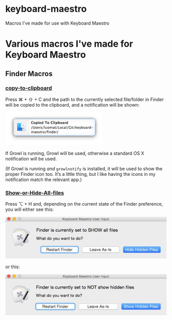 keyboard-maestro
================

Macros I've made for use with Keyboard Maestro


# Various macros I've made for Keyboard Maestro



## Finder Macros ##

### [copy-to-clipboard](https://github.com/tjluoma/keyboard-maestro/blob/master/finder/copy-to-clipboard/copy-to-clipboard.kmmacros)

Press ⌘ + ⇧ + C and the path to the currently selected file/folder in Finder will be copied to the clipboard, and a notification will be shown:

![](https://raw.githubusercontent.com/tjluoma/keyboard-maestro/master/finder/copy-to-clipboard/copy-to-clipboard.png)

If Growl is running, Growl will be used, otherwise a standard OS X notification will be used.

(If Growl is running _and_ `growlnotify` is installed, it will be used to show the proper Finder icon too. It’s a little thing, but I like having the icons in my notification match the relevant app.)

### [Show-or-Hide-All-files](https://github.com/tjluoma/keyboard-maestro/blob/master/finder/show-or-hide-all-files/show-or-hide-all-files.kmmacros)

Press ⌥ + H and, depending on the current state of the Finder preference, you will either see this:

![](https://raw.githubusercontent.com/tjluoma/keyboard-maestro/master/finder/show-or-hide-all-files/show-or-hide-all-files-1.jpg)

or this:

![](https://raw.githubusercontent.com/tjluoma/keyboard-maestro/master/finder/show-or-hide-all-files/show-or-hide-all-files-2.jpg)





